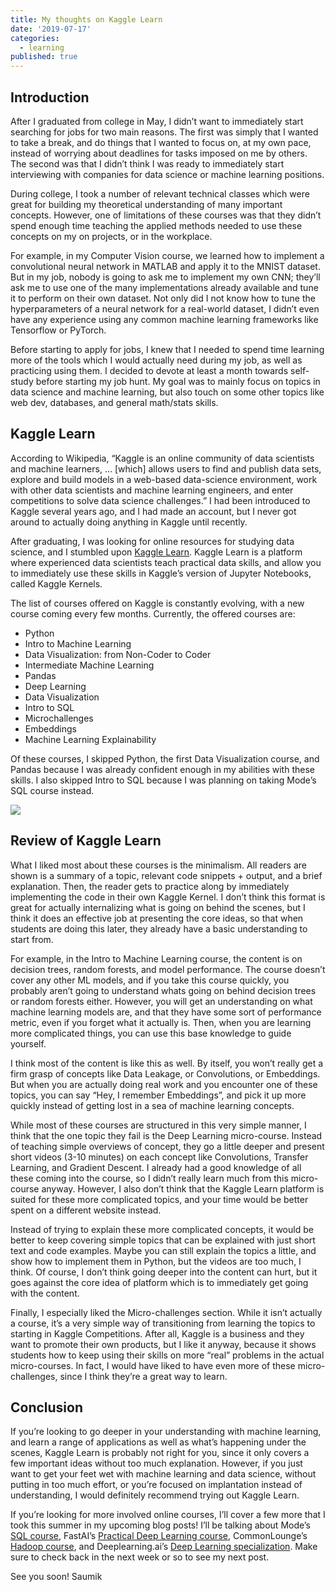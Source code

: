 ```yaml
---
title: My thoughts on Kaggle Learn
date: '2019-07-17'
categories:
  - learning
published: true
---
```


## Introduction

After I graduated from college in May, I didn’t want to immediately start searching for jobs for two main reasons. The first was simply that I wanted to take a break, and do things that I wanted to focus on, at my own pace, instead of worrying about deadlines for tasks imposed on me by others. The second was that I didn’t think I was ready to immediately start interviewing with companies for data science or machine learning positions.

During college, I took a number of relevant technical classes which were great for building my theoretical understanding of many important concepts. However, one of limitations of these courses was that they didn’t spend enough time teaching the applied methods needed to use these concepts on my on projects, or in the workplace.

For example, in my Computer Vision course, we learned how to implement a convolutional neural network in MATLAB and apply it to the MNIST dataset. But in my job, nobody is going to ask me to implement my own CNN; they’ll ask me to use one of the many implementations already available and tune it to perform on their own dataset. Not only did I not know how to tune the hyperparameters of a neural network for a real-world dataset, I didn’t even have any experience using any common machine learning frameworks like Tensorflow or PyTorch.

Before starting to apply for jobs, I knew that I needed to spend time learning more of the tools which I would actually need during my job, as well as practicing using them. I decided to devote at least a month towards self-study before starting my job hunt. My goal was to mainly focus on topics in data science and machine learning, but also touch on some other topics like web dev, databases, and general math/stats skills.

## Kaggle Learn

According to Wikipedia, “Kaggle is an online community of data scientists and machine learners, … [which] allows users to find and publish data sets, explore and build models in a web-based data-science environment, work with other data scientists and machine learning engineers, and enter competitions to solve data science challenges.” I had been introduced to Kaggle several years ago, and I had made an account, but I never got around to actually doing anything in Kaggle until recently.

After graduating, I was looking for online resources for studying data science, and I stumbled upon [Kaggle Learn](https://kaggle.com/learn). Kaggle Learn is a platform where experienced data scientists teach practical data skills, and allow you to immediately use these skills in Kaggle’s version of Jupyter Notebooks, called Kaggle Kernels.

The list of courses offered on Kaggle is constantly evolving, with a new course coming every few months. Currently, the offered courses are:

- Python
- Intro to Machine Learning
- Data Visualization: from Non-Coder to Coder
- Intermediate Machine Learning
- Pandas
- Deep Learning
- Data Visualization
- Intro to SQL
- Microchallenges
- Embeddings
- Machine Learning Explainability

Of these courses, I skipped Python, the first Data Visualization course, and Pandas because I was already confident enough in my abilities with these skills. I also skipped Intro to SQL because I was planning on taking Mode’s SQL course instead.

![](https://web.archive.org/web/20240621054002im_/https://saumikn.com/wp-content/uploads/2019/07/kaggle-categorical-1-1024x590.png)

## Review of Kaggle Learn

What I liked most about these courses is the minimalism. All readers are shown is a summary of a topic, relevant code snippets + output, and a brief explanation. Then, the reader gets to practice along by immediately implementing the code in their own Kaggle Kernel. I don’t think this format is great for actually internalizing what is going on behind the scenes, but I think it does an effective job at presenting the core ideas, so that when students are doing this later, they already have a basic understanding to start from.

For example, in the Intro to Machine Learning course, the content is on decision trees, random forests, and model performance. The course doesn’t cover any other ML models, and if you take this course quickly, you probably aren’t going to understand whats going on behind decision trees or random forests either. However, you will get an understanding on what machine learning models are, and that they have some sort of performance metric, even if you forget what it actually is. Then, when you are learning more complicated things, you can use this base knowledge to guide yourself.

I think most of the content is like this as well. By itself, you won’t really get a firm grasp of concepts like Data Leakage, or Convolutions, or Embeddings. But when you are actually doing real work and you encounter one of these topics, you can say “Hey, I remember Embeddings”, and pick it up more quickly instead of getting lost in a sea of machine learning concepts.

While most of these courses are structured in this very simple manner, I think that the one topic they fail is the Deep Learning micro-course. Instead of teaching simple overviews of concept, they go a little deeper and present short videos (3-10 minutes) on each concept like Convolutions, Transfer Learning, and Gradient Descent. I already had a good knowledge of all these coming into the course, so I didn’t really learn much from this micro-course anyway. However, I also don’t think that the Kaggle Learn platform is suited for these more complicated topics, and your time would be better spent on a different website instead.

Instead of trying to explain these more complicated concepts, it would be better to keep covering simple topics that can be explained with just short text and code examples. Maybe you can still explain the topics a little, and show how to implement them in Python, but the videos are too much, I think. Of course, I don’t think going deeper into the content can hurt, but it goes against the core idea of platform which is to immediately get going with the content.

Finally, I especially liked the Micro-challenges section. While it isn’t actually a course, it’s a very simple way of transitioning from learning the topics to starting in Kaggle Competitions. After all, Kaggle is a business and they want to promote their own products, but I like it anyway, because it shows students how to keep using their skills on more “real” problems in the actual micro-courses. In fact, I would have liked to have even more of these micro-challenges, since I think they’re a great way to learn.

## Conclusion

If you’re looking to go deeper in your understanding with machine learning, and learn a range of applications as well as what’s happening under the scenes, Kaggle Learn is probably not right for you, since it only covers a few important ideas without too much explanation. However, if you just want to get your feet wet with machine learning and data science, without putting in too much effort, or you’re focused on implantation instead of understanding, I would definitely recommend trying out Kaggle Learn.

If you’re looking for more involved online courses, I’ll cover a few more that I took this summer in my upcoming blog posts! I’ll be talking about Mode’s [SQL course](https://web.archive.org/web/20240621054002/https://mode.com/resources/sql-tutorial/introduction-to-sql/), FastAI’s [Practical Deep Learning course](https://web.archive.org/web/20240621054002/https://course.fast.ai/), CommonLounge’s [Hadoop course](https://web.archive.org/web/20240621054002/https://www.commonlounge.com/discussion/fc3bd8555ff84dc284b1d8244dbdad6c), and Deeplearning.ai’s [Deep Learning specialization](https://web.archive.org/web/20240621054002/https://www.deeplearning.ai/deep-learning-specialization/). Make sure to check back in the next week or so to see my next post.

See you soon!
Saumik
